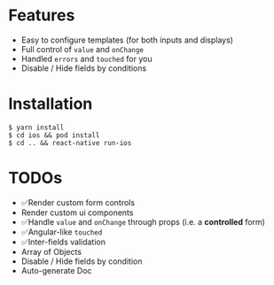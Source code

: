 # Features

- Easy to configure templates (for both inputs and displays)
- Full control of `value` and `onChange`
- Handled `errors` and `touched` for you
- Disable / Hide fields by conditions

# Installation

```
$ yarn install
$ cd ios && pod install
$ cd .. && react-native run-ios
```

# TODOs

- ✅Render custom form controls
- Render custom ui components
- ✅Handle `value` and `onChange` through props (i.e. a **controlled** form)
- ✅Angular-like `touched`
- ✅Inter-fields validation
- Array of Objects
- Disable / Hide fields by condition
- Auto-generate Doc
